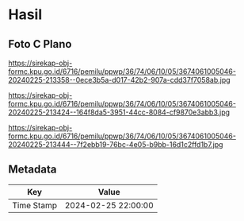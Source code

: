 # Hasil

## Foto C Plano

https://sirekap-obj-formc.kpu.go.id/6716/pemilu/ppwp/36/74/06/10/05/3674061005046-20240225-213358--0ece3b5a-d017-42b2-907a-cdd37f7058ab.jpg

https://sirekap-obj-formc.kpu.go.id/6716/pemilu/ppwp/36/74/06/10/05/3674061005046-20240225-213424--164f8da5-3951-44cc-8084-cf9870e3abb3.jpg

https://sirekap-obj-formc.kpu.go.id/6716/pemilu/ppwp/36/74/06/10/05/3674061005046-20240225-213444--7f2ebb19-76bc-4e05-b9bb-16d1c2ffd1b7.jpg


## Metadata

| Key        | Value               |
| ---------- | ------------------- |
| Time Stamp | 2024-02-25 22:00:00 |



